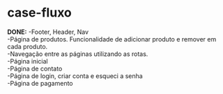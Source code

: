 # case-fluxo #

**DONE:**
-Footer, Header, Nav<br/>
-Página de produtos. Funcionalidade de adicionar produto e remover em cada produto.<br/>
-Navegação entre as páginas utilizando as rotas.<br/>
-Página inicial<br/>
-Página de contato<br/>
-Página de login, criar conta e esqueci a senha<br/>
-Página de pagamento<br/>
